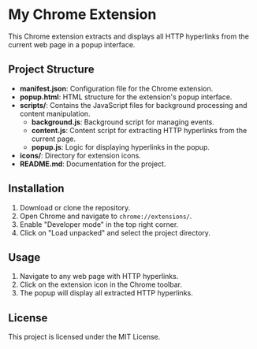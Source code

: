 # My Chrome Extension

This Chrome extension extracts and displays all HTTP hyperlinks from the current web page in a popup interface.

## Project Structure

- **manifest.json**: Configuration file for the Chrome extension.
- **popup.html**: HTML structure for the extension's popup interface.
- **scripts/**: Contains the JavaScript files for background processing and content manipulation.
  - **background.js**: Background script for managing events.
  - **content.js**: Content script for extracting HTTP hyperlinks from the current page.
  - **popup.js**: Logic for displaying hyperlinks in the popup.
- **icons/**: Directory for extension icons.
- **README.md**: Documentation for the project.

## Installation

1. Download or clone the repository.
2. Open Chrome and navigate to `chrome://extensions/`.
3. Enable "Developer mode" in the top right corner.
4. Click on "Load unpacked" and select the project directory.

## Usage

1. Navigate to any web page with HTTP hyperlinks.
2. Click on the extension icon in the Chrome toolbar.
3. The popup will display all extracted HTTP hyperlinks.

## License

This project is licensed under the MIT License.